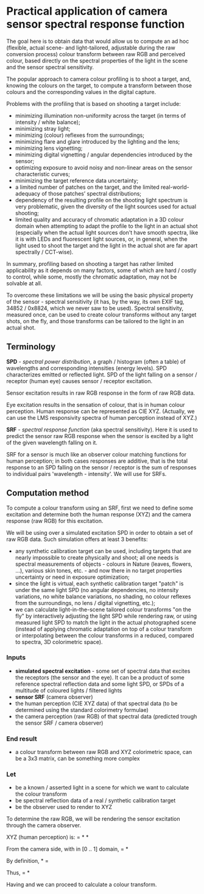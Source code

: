 # Practical application of camera sensor spectral response function

The goal here is to obtain data that would allow us to compute an ad hoc (flexible, actual scene- and light-tailored, adjustable during the raw conversion process) colour transform between raw RGB and perceived colour, based directly on the spectral properties of the light in the scene and the sensor spectral sensitivity. 

The popular approach to camera colour profiling is to shoot a target, and, knowing the colours on the target, to compute a transform between those colours and the corresponding values in the digital capture. 

Problems with the profiling that is based on shooting a target include: 
- minimizing illumination non-uniformity across the target (in terms of intensity / white balance); 
- minimizing stray light; 
- minimizing (colour) reflexes from the surroundings; 
- minimizing flare and glare introduced by the lighting and the lens; 
- minimizing lens vignetting; 
- minimizing digital vignetting / angular dependencies introduced by the sensor; 
- optimizing exposure to avoid noisy and non-linear areas on the sensor characteristic curves; 
- minimizing the target reference data uncertainty; 
- a limited number of patches on the target, and the limited real-world-adequacy of those patches’ spectral distributions; 
- dependency of the resulting profile on the shooting light spectrum is very problematic, given the diversity of the light sources used for actual shooting; 
- limited quality and accuracy of chromatic adaptation in a 3D colour domain when attempting to adapt the profile to the light in an actual shot (especially when the actual light sources don't have smooth spectra, like it is with LEDs and fluorescent light sources, or, in general, when the light used to shoot the target and the light in the actual shot are far apart spectrally / CCT-wise). 

In summary, profiling based on shooting a target has rather limited applicability as it depends on many factors, some of which are hard / costly to control, while some, mostly the chromatic adaptation, may not be solvable at all. 

To overcome these limitations we will be using the basic physical property of the sensor - spectral sensitivity (it has, by the way, its own EXIF tag, 34852 / 0x8824, which we never saw to be used). Spectral sensitivity, measured once, can be used to create colour transforms without any target shots, on the fly, and those transforms can be tailored to the light in an actual shot. 

## Terminology 

**SPD** - _spectral power distribution_, a graph / histogram (often a table) of wavelengths and corresponding intensities (energy levels). SPD characterizes emitted or reflected light. SPD of the light falling on a sensor / receptor (human eye) causes sensor / receptor excitation. 

Sensor excitation results in raw RGB response in the form of raw RGB data. 

Eye excitation results in the sensation of colour, that is in human colour perception. Human response can be represented as CIE XYZ. (Actually, we can use the LMS responsivity spectra of human perception instead of XYZ.) 

**SRF** - _spectral response function_ (aka spectral sensitivity). Here it is used to predict the sensor raw RGB response when the sensor is excited by a light of the given wavelength falling on it. 

SRF for a sensor is much like an observer colour matching functions for human perception; in both cases responses are additive, that is the total response to an SPD falling on the sensor / receptor is the sum of responses to individual pairs 'wavelength - intensity'. 
We will use <cam observer> for SRFs. 

## Computation method

To compute a colour transform using an SRF, first we need to define some excitation and determine both the human response (XYZ) and the camera response (raw RGB) for this excitation. 

We will be using <cam observer> over a simulated excitation SPD in order to obtain a set of raw RGB data. Such simulation offers at least 3 benefits: 
- any synthetic calibration target can be used, including targets that are nearly impossible to create physically and shoot; all one needs is spectral measurements of objects - colours in Nature (leaves, flowers, ...), various skin tones, etc. - and now there in no target properties uncertainty or need in exposure optimization; 
- since the light is virtual, each synthetic calibration target "patch" is under the same light SPD (no angular dependencies, no intensity variations, no white balance variations, no shading, no colour reflexes from the surroundings, no lens / digital vignetting, etc.); 
- we can calculate light-in-the-scene tailored colour transforms "on the fly" by interactively adjusting the light SPD while rendering raw, or using measured light SPD to match the light in the actual photographed scene (instead of applying chromatic adaptation on top of a colour transform or interpolating between the colour transforms in a reduced, compared to spectra, 3D colorimetric space). 


### Inputs 
- **simulated spectral excitation** - some set of spectral data that excites the receptors (the sensor and the eye). It can be a product of some reference spectral reflection data and some light SPD, or SPDs of a multitude of coloured lights / filtered lights
- **sensor SRF** (camera observer)
- the human perception (CIE XYZ data) of that spectral data (to be determined using the standard colorimetry formulae)
- the camera perception (raw RGB) of that spectral data (predicted trough the sensor SRF / camera observer)

### End result 
- a colour transform between raw RGB and XYZ colorimetric space, can be a 3x3 matrix, can be something more complex

### Let
- **<scene light SPD>** be a known / asserted light in a scene for which we want to calculate the colour transform
- **<calibration target sd>** be spectral reflection data of a real / synthetic calibration target
- **<human observer>** be the observer used to render <calibration target sd> to XYZ

To determine the raw RGB, we will be rendering the sensor excitation through the camera observer.

XYZ (human perception) is: 
    *<calibration target XYZ>* = *<scene light SPD>* * *<calibration target sd>* * *<human observer>*

From the camera side, with *<calibration target sd>* in \[0 .. 1\] domain,
    *<simulated sensor excitation>* = *<calibration target sd>* * *<scene light SPD>*

By definition, 
    *<sensor excitation>* * *<cam observer>* = *<raw RGB>*

Thus, 
    *<simulated raw RGB>* = *<simulated sensor excitation>* * *<cam observer>*

Having *<calibration target XYZ>* and *<simulated raw RGB>* we can proceed to calculate a colour transform.

